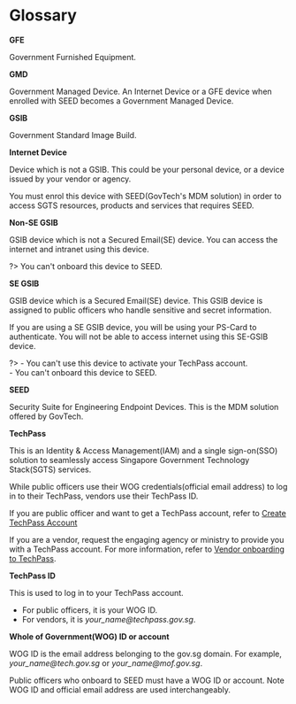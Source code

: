 # Glossary

<!--
Guidelines for anybody adding a new entry to this page.

To add a new word:
 1. Place it in the alphabetical order.
 2. Enclose it by
 <a id="word-in-lower-case">

 **word**

 </a>

 3. Include a line space before and after the word.
 -->


**GFE**

Government Furnished Equipment.

**GMD**

Government Managed Device. An Internet Device or a GFE device when enrolled with SEED becomes a Government Managed Device.

**GSIB**

Government Standard Image Build.


**Internet Device**

Device which is not a GSIB. This could be your personal device, or a device issued by your vendor or agency.

You must enrol this device with SEED(GovTech's MDM solution) in order to access SGTS resources, products and services that requires SEED.

**Non-SE GSIB**

GSIB device which is not a Secured Email(SE) device. You can access the internet and intranet using this device.

?> You can't onboard this device to SEED.

**SE GSIB**

GSIB device which is a Secured Email(SE) device. This GSIB device is assigned to public officers who handle sensitive and secret information.

If you are using a SE GSIB device, you will be using your PS-Card to authenticate. You will not be able to access internet using this SE-GSIB device.

?> - You can't use this device to activate your TechPass account.<br>- You can't onboard this device to SEED.

**SEED**

Security Suite for Engineering Endpoint Devices. This is the MDM solution offered by GovTech.

**TechPass**

This is an Identity & Access Management(IAM) and  a single sign-on(SSO) solution to seamlessly access Singapore Government Technology Stack(SGTS) services.

While public officers use their WOG credentials(official email address) to log in to their TechPass, vendors use their TechPass ID.

If you are public officer and want to get a TechPass account, refer to [Create TechPass Account](https://docs.developer.tech.gov.sg/docs/techpass-documentation/#/onboard?id=public-officer)

If you are a vendor, request the engaging agency or ministry to provide you with a TechPass account. For more information, refer to [Vendor onboarding to TechPass](https://docs.developer.tech.gov.sg/docs/techpass-documentation/#/onboard?id=vendor).

**TechPass ID**

This is used to log in to your TechPass account.

- For public officers, it is your WOG ID.
- For vendors, it is *your_name<span>@</span>techpass.gov.sg*.

**Whole of Government(WOG) ID or account**

WOG ID is the email address belonging to the gov.sg domain. For example, *your_name<span>@</span>tech.gov.sg* or *your_name<span>@</span>mof.gov.sg*.

Public officers who onboard to SEED must have a WOG ID or account. Note WOG ID and official email address are used interchangeably.

